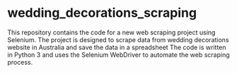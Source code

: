 # wedding_decorations_scraping
This repository contains the code for a new web scraping project using Selenium. The project is designed to scrape data from  wedding decorations website in Australia and save the data in a spreadsheet The code is written in Python 3 and uses the Selenium WebDriver to automate the web scraping process.
